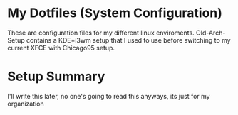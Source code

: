 # My Dotfiles (System Configuration)

These are configuration files for my different linux enviroments. Old-Arch-Setup contains a KDE+i3wm setup that I used to use before switching to my current XFCE with Chicago95 setup.

# Setup Summary
I'll write this later, no one's going to read this anyways, its just for my organization
